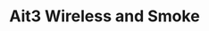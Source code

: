 ---
title: "Ait3 Wireless and Smoke"
url: /university-city/ait3-wireless-and-smoke/
shop: e-cigarette
---